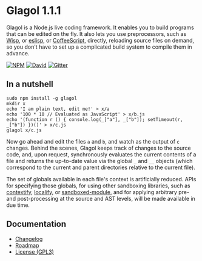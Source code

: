 # Glagol 1.1.1

Glagol is a Node.js live coding framework. It enables you to build programs that can be
edited on the fly. It also lets you use preprocessors, such as [Wisp](https://github.com/Gozala/wisp),
or [eslisp](https://github.com/anko/eslisp), or [CoffeeScript](http://coffeescript.org/),
directly, reloading source files on demand, so you don't have to set up a
complicated build system to compile them in advance.

[![NPM](https://img.shields.io/npm/v/glagol.svg)](https://www.npmjs.com/package/glagol)
[![David](https://img.shields.io/david/egasimus/glagol.svg)](https://david-dm.org/egasimus/glagol)
[![Gitter](https://img.shields.io/badge/chat-gitter_%E2%86%92-blue.svg)](https://gitter.im/egasimus/glagol)

## In a nutshell

```
sudo npm install -g glagol
mkdir x
echo 'I am plain text, edit me!' > x/a
echo '100 * 10 // Evaluated as JavaScript' > x/b.js
echo '(function r () { console.log(_["a"], _["b"]); setTimeout(r, _["b"]) })()' > x/c.js
glagol x/c.js
```

Now go ahead and edit the files `a` and `b`, and watch as the output of `c`
changes. Behind the scenes, Glagol keeps track of changes to the source code,
and, upon request, synchronously evaluates the current contents of a file and
returns the up-to-date value via the global `_` and `__` objects (which
correspond to the current and parent directories relative to the current file).

The set of globals available in each file's context is artificially reduced.
APIs for specifying those globals, for using other
sandboxing libraries, such as [contextify](https://github.com/brianmcd/contextify),
[localify](https://github.com/edge/localify), or [sandboxed-module](https://github.com/felixge/node-sandboxed-module),
and for applying arbitrary pre-and post-processing at the source and AST levels,
will be made available in due time.


## Documentation

* [Changelog](https://github.com/egasimus/glagol/blob/master/CHANGELOG.md)
* [Roadmap](https://github.com/egasimus/glagol/blob/master/doc/roadmap.md)
* [License (GPL3)](https://github.com/egasimus/glagol/blob/master/LICENSE)
